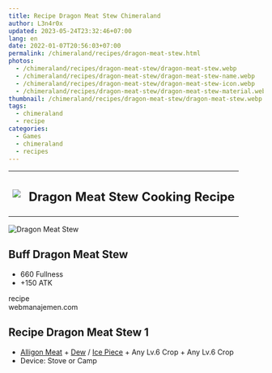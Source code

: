 ```yaml
---
title: Recipe Dragon Meat Stew Chimeraland
author: L3n4r0x
updated: 2023-05-24T23:32:46+07:00
lang: en
date: 2022-01-07T20:56:03+07:00
permalink: /chimeraland/recipes/dragon-meat-stew.html
photos:
  - /chimeraland/recipes/dragon-meat-stew/dragon-meat-stew.webp
  - /chimeraland/recipes/dragon-meat-stew/dragon-meat-stew-name.webp
  - /chimeraland/recipes/dragon-meat-stew/dragon-meat-stew-icon.webp
  - /chimeraland/recipes/dragon-meat-stew/dragon-meat-stew-material.webp
thumbnail: /chimeraland/recipes/dragon-meat-stew/dragon-meat-stew.webp
tags:
  - chimeraland
  - recipe
categories:
  - Games
  - chimeraland
  - recipes
---
```


<section id="bootstrap-wrapper">
  <link
    rel="stylesheet"
    href="https://rawcdn.githack.com/dimaslanjaka/Web-Manajemen/870a349/css/bootstrap-5-3-0-alpha3-wrapper.css"
  />
  <div class="row mb-2">
    <div class="col-md-12 mb-2">
      <table class="table" id="post-info">
        <tbody>
          <tr>
            <td>
              <img
                class="d-inline-block me-2"
                src="/chimeraland/recipes/dragon-meat-stew/dragon-meat-stew-icon.webp"
                width="auto"
                height="auto"
              />
            </td>
            <td><h1 class="fs-5">Dragon Meat Stew Cooking Recipe</h1></td>
          </tr>
        </tbody>
      </table>
    </div>
  </div>
  <div class="card mb-2 bg-dark text-light">
    <div class="row g-0">
      <div class="col-sm-4 position-relative mb-2">
        <img
          src="/chimeraland/recipes/dragon-meat-stew/dragon-meat-stew-material.webp"
          class="card-img fit-cover w-100 h-100"
          alt="Dragon Meat Stew"
          data-fancybox="true"
        />
      </div>
      <div class="col-sm-8 mb-2">
        <div class="card-body">
          <h2 class="card-title fs-5">Buff Dragon Meat Stew</h2>
          <div class="card-text">
            <ul>
              <li>660 Fullness</li>
              <li>+150 ATK</li>
            </ul>
          </div>
          <span class="badge rounded-pill">recipe</span>
        </div>
        <div class="card-footer text-end text-muted">webmanajemen.com</div>
      </div>
    </div>
  </div>
  <div class="row mb-2">
    <div class="col-12 col-lg-6 recipe-item mb-2">
      <div class="card bg-dark text-light">
        <div class="card-body">
          <h2 class="card-title fs-5">Recipe Dragon Meat Stew 1</h2>
          <div class="card-text">
            <ul>
              <li>
                <a
                  class="text-decoration-none text-primary"
                  href="/chimeraland/materials/alligon-meat.html"
                  >Alligon Meat</a
                ><span> + </span
                ><a
                  class="text-decoration-none text-primary"
                  href="/chimeraland/materials/dew.html"
                  >Dew</a
                ><span> / </span
                ><a
                  class="text-decoration-none text-primary"
                  href="/chimeraland/materials/ice-piece.html"
                  >Ice Piece</a
                ><span> + </span>Any Lv.6 Crop<span> + </span>Any Lv.6 Crop
              </li>
              <li>Device: Stove or Camp</li>
            </ul>
          </div>
        </div>
      </div>
    </div>
  </div>
</section>